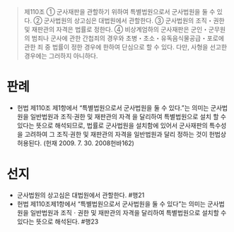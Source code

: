 > 제110조
> ① 군사재판을 관할하기 위하여 특별법원으로서 군사법원을 둘 수 있다.
> ② 군사법원의 상고심은 대법원에서 관할한다.
> ③ 군사법원의 조직・권한 및 재판관의 자격은 법률로 정한다.
> ④ 비상계엄하의 군사재판은 군인・군무원의 범죄나 군사에 관한 간첩죄의 경우와 초병・초소・유독음식물공급・포로에 관한 죄 중 법률이 정한 경우에 한하여 단심으로 할 수 있다. 다만, 사형을 선고한 경우에는 그러하지 아니하다.
# 판례
- 헌법 제110조 제1항에서 “특별법원으로서 군사법원을 둘 수 있다.”는 의미는 군사법원을 일반법원과 조직⋅권한 및 재판관의 자격 을 달리하여 특별법원으로 설치 할 수 있다는 뜻으로 해석되므로, 법률로 군사법원을 설치함에 있어서 군사재판의 특수성을 고려하여 그 조직⋅권한 및 재판관의 자격을 일반법원과 달리 정하는 것이 헌법상 허용된다. (헌재 2009. 7. 30. 2008헌바162)
# 선지
- 군사법원의 상고심은 대법원에서 관할한다. #행21
- 헌법 제110조제1항에서 “특별법원으로서 군사법원을 둘 수 있다”는 의미는 군사법원을 일반법원과 조직ㆍ권한 및 재판관의 자격을 달리하여 특별법원으로 설치할 수 있다는 뜻으로 해석된다. #행23